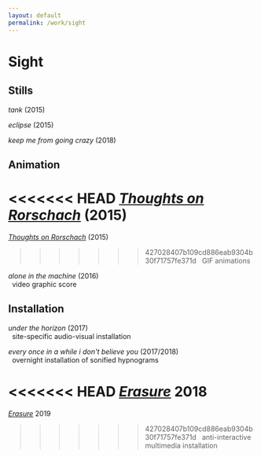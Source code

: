 ```yaml
---
layout: default
permalink: /work/sight
---
```

# Sight

## Stills

_tank_ (2015)

_eclipse_ (2015)

_keep me from going crazy_ (2018)

<!-- <d1>
  <div class="row">
    <div class="twoColumn">
    <a href="../../images/work/erasure/erasure_photo5.jpg">
      <img src="../../images/work/stills/keepMeFromGoingCrazy.png" alt="keep me from going crazy (2018)" width="100%" >
      <figcaption> "keep me from going crazy (2018)"</figcaption>
    </a>
    </div>
  </div>

</d1> -->

## Animation

<<<<<<< HEAD
[_Thoughts on Rorschach_](/work/sight/rorschach) (2015) <br/>
=======
[_Thoughts on Rorschach_](/sight/rorschach) (2015) <br/>
>>>>>>> 427028407b109cd886eab9304b30f71757fe371d
&nbsp;&nbsp;GIF animations

_alone in the machine_ (2016) <br/>
&nbsp;&nbsp;video graphic score

## Installation

_under the horizon_ (2017) <br/>
&nbsp;&nbsp;site-specific audio-visual installation

_every once in a while i don't believe you_ (2017/2018) <br/>
&nbsp;&nbsp;overnight installation of sonified hypnograms

<<<<<<< HEAD
[_Erasure_](/work/sight/erasure) 2018 <br/>
=======
[_Erasure_](/sight/erasure) 2019 <br/>
>>>>>>> 427028407b109cd886eab9304b30f71757fe371d
&nbsp;&nbsp;anti-interactive multimedia installation
